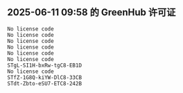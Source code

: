 ## 2025-06-11 09:58 的 GreenHub 许可证
```
No license code
No license code
No license code
No license code
No license code
No license code
STgL-SI1H-bxRw-tgC8-EB1D
No license code
STfZ-1G8Q-kiYW-DlC8-33CB
STdt-Zbto-eSU7-ETC8-242B
```
